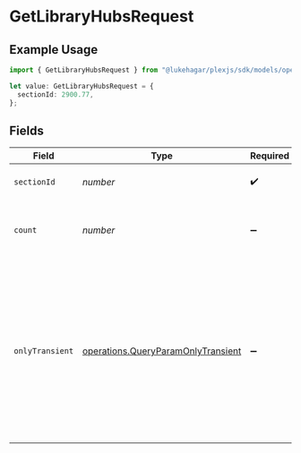 # GetLibraryHubsRequest

## Example Usage

```typescript
import { GetLibraryHubsRequest } from "@lukehagar/plexjs/sdk/models/operations";

let value: GetLibraryHubsRequest = {
  sectionId: 2900.77,
};
```

## Fields

| Field                                                                                                                                                 | Type                                                                                                                                                  | Required                                                                                                                                              | Description                                                                                                                                           |
| ----------------------------------------------------------------------------------------------------------------------------------------------------- | ----------------------------------------------------------------------------------------------------------------------------------------------------- | ----------------------------------------------------------------------------------------------------------------------------------------------------- | ----------------------------------------------------------------------------------------------------------------------------------------------------- |
| `sectionId`                                                                                                                                           | *number*                                                                                                                                              | :heavy_check_mark:                                                                                                                                    | the Id of the library to query                                                                                                                        |
| `count`                                                                                                                                               | *number*                                                                                                                                              | :heavy_minus_sign:                                                                                                                                    | The number of items to return with each hub.                                                                                                          |
| `onlyTransient`                                                                                                                                       | [operations.QueryParamOnlyTransient](../../../sdk/models/operations/queryparamonlytransient.md)                                                       | :heavy_minus_sign:                                                                                                                                    | Only return hubs which are "transient", meaning those which are prone to changing after media playback or addition (e.g. On Deck, or Recently Added). |